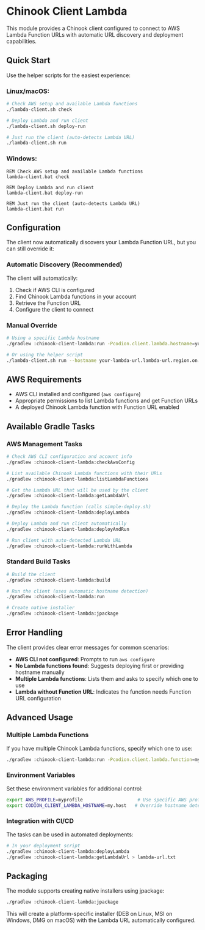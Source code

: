 # Chinook Client Lambda

This module provides a Chinook client configured to connect to AWS Lambda Function URLs with automatic URL discovery and deployment capabilities.

## Quick Start

Use the helper scripts for the easiest experience:

### Linux/macOS:
```bash
# Check AWS setup and available Lambda functions
./lambda-client.sh check

# Deploy Lambda and run client
./lambda-client.sh deploy-run

# Just run the client (auto-detects Lambda URL)
./lambda-client.sh run
```

### Windows:
```batch
REM Check AWS setup and available Lambda functions
lambda-client.bat check

REM Deploy Lambda and run client
lambda-client.bat deploy-run

REM Just run the client (auto-detects Lambda URL)
lambda-client.bat run
```

## Configuration

The client now automatically discovers your Lambda Function URL, but you can still override it:

### Automatic Discovery (Recommended)
The client will automatically:
1. Check if AWS CLI is configured
2. Find Chinook Lambda functions in your account
3. Retrieve the Function URL
4. Configure the client to connect

### Manual Override
```bash
# Using a specific Lambda hostname
./gradlew :chinook-client-lambda:run -Pcodion.client.lambda.hostname=your-lambda-url.lambda-url.region.on.aws

# Or using the helper script
./lambda-client.sh run --hostname your-lambda-url.lambda-url.region.on.aws
```

## AWS Requirements

- AWS CLI installed and configured (`aws configure`)
- Appropriate permissions to list Lambda functions and get Function URLs
- A deployed Chinook Lambda function with Function URL enabled

## Available Gradle Tasks

### AWS Management Tasks
```bash
# Check AWS CLI configuration and account info
./gradlew :chinook-client-lambda:checkAwsConfig

# List available Chinook Lambda functions with their URLs
./gradlew :chinook-client-lambda:listLambdaFunctions

# Get the Lambda URL that will be used by the client
./gradlew :chinook-client-lambda:getLambdaUrl

# Deploy the Lambda function (calls simple-deploy.sh)
./gradlew :chinook-client-lambda:deployLambda

# Deploy Lambda and run client automatically
./gradlew :chinook-client-lambda:deployAndRun

# Run client with auto-detected Lambda URL
./gradlew :chinook-client-lambda:runWithLambda
```

### Standard Build Tasks
```bash
# Build the client
./gradlew :chinook-client-lambda:build

# Run the client (uses automatic hostname detection)
./gradlew :chinook-client-lambda:run

# Create native installer
./gradlew :chinook-client-lambda:jpackage
```

## Error Handling

The client provides clear error messages for common scenarios:

- **AWS CLI not configured**: Prompts to run `aws configure`
- **No Lambda functions found**: Suggests deploying first or providing hostname manually
- **Multiple Lambda functions**: Lists them and asks to specify which one to use
- **Lambda without Function URL**: Indicates the function needs Function URL configuration

## Advanced Usage

### Multiple Lambda Functions
If you have multiple Chinook Lambda functions, specify which one to use:
```bash
./gradlew :chinook-client-lambda:run -Pcodion.client.lambda.function=my-specific-lambda
```

### Environment Variables
Set these environment variables for additional control:
```bash
export AWS_PROFILE=myprofile                    # Use specific AWS profile
export CODION_CLIENT_LAMBDA_HOSTNAME=my.host   # Override hostname detection
```

### Integration with CI/CD
The tasks can be used in automated deployments:
```bash
# In your deployment script
./gradlew :chinook-client-lambda:deployLambda
./gradlew :chinook-client-lambda:getLambdaUrl > lambda-url.txt
```

## Packaging

The module supports creating native installers using jpackage:

```bash
./gradlew :chinook-client-lambda:jpackage
```

This will create a platform-specific installer (DEB on Linux, MSI on Windows, DMG on macOS) with the Lambda URL automatically configured.